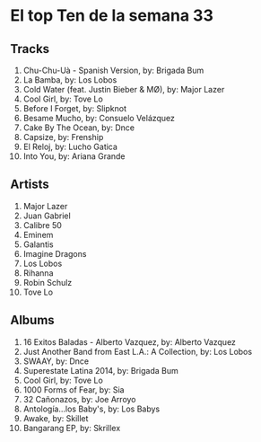 # El top Ten de la semana 33

## Tracks
1. Chu-Chu-Uà - Spanish Version, by: Brigada Bum
1. La Bamba, by: Los Lobos
1. Cold Water (feat. Justin Bieber & MØ), by: Major Lazer
1. Cool Girl, by: Tove Lo
1. Before I Forget, by: Slipknot
1. Besame Mucho, by: Consuelo Velázquez
1. Cake By The Ocean, by: Dnce
1. Capsize, by: Frenship
1. El Reloj, by: Lucho Gatica
1. Into You, by: Ariana Grande

## Artists
1. Major Lazer
1. Juan Gabriel
1. Calibre 50
1. Eminem
1. Galantis
1. Imagine Dragons
1. Los Lobos
1. Rihanna
1. Robin Schulz
1. Tove Lo

## Albums
1. 16 Exitos Baladas - Alberto Vazquez, by: Alberto Vazquez
1. Just Another Band from East L.A.: A Collection, by: Los Lobos
1. SWAAY, by: Dnce
1. Superestate Latina 2014, by: Brigada Bum
1. Cool Girl, by: Tove Lo
1. 1000 Forms of Fear, by: Sia
1. 32 Cañonazos, by: Joe Arroyo
1. Antología...los Baby's, by: Los Babys
1. Awake, by: Skillet
1. Bangarang EP, by: Skrillex
